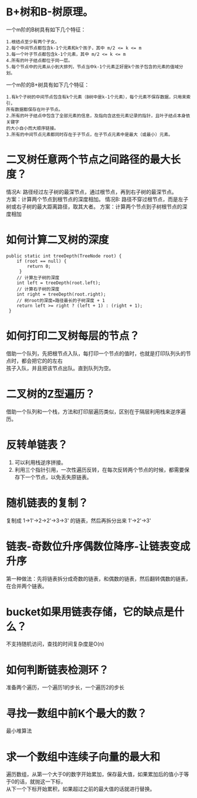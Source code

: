 # B+树和B-树原理。
一个m阶的B树具有如下几个特征：

    1.根结点至少有两个子女。
    2.每个中间节点都包含k-1个元素和k个孩子，其中 m/2 <= k <= m
    3.每一个叶子节点都包含k-1个元素，其中 m/2 <= k <= m
    4.所有的叶子结点都位于同一层。
    5.每个节点中的元素从小到大排列，节点当中k-1个元素正好是k个孩子包含的元素的值域分划。

    
    
一个m阶的B+树具有如下几个特征：

    1.有k个子树的中间节点包含有k个元素（B树中是k-1个元素），每个元素不保存数据，只用来索引，
    所有数据都保存在叶子节点。
    2.所有的叶子结点中包含了全部元素的信息，及指向含这些元素记录的指针，且叶子结点本身依关键字 
    的大小自小而大顺序链接。
    3.所有的中间节点元素都同时存在于子节点，在子节点元素中是最大（或最小）元素。


# 二叉树任意两个节点之间路径的最大长度？
情况A: 路径经过左子树的最深节点，通过根节点，再到右子树的最深节点。  
方案：计算两个节点到根节点的深度相加。
情况B: 路径不穿过根节点，而是左子树或右子树的最大距离路径，取其大者。 
方案：计算两个节点到子树根节点的深度相加

# 如何计算二叉树的深度
    public static int treeDepth(TreeNode root) {
        if (root == null) {
            return 0;
         }
        // 计算左子树的深度
        int left = treeDepth(root.left);
        // 计算右子树的深度
        int right = treeDepth(root.right);
        // 树root的深度=路径最长的子树深度 + 1
        return left >= right ? (left + 1) : (right + 1);
     }
     
     
# 如何打印二叉树每层的节点？
 借助一个队列，先把根节点入队，每打印一个节点的值时，也就是打印队列头的节点时，都会把它的的左右  
 孩子入队，并且把该节点出队。直到队列为空。

# 二叉树的Z型遍历？
借助一个队列和一个栈，方法和打印层遍历类似，区别在于隔层利用栈来逆序遍历。


# 反转单链表？
1. 可以利用栈逆序拼接。
2. 利用三个指针引用，一次性遍历反转，在每次反转两个节点的时候，都需要保存下一个节点，以免丢失原链表。

# 随机链表的复制？
复制成 1->1'->2->2'->3->3' 的链表，然后再拆分出来   1'->2'->3'


# 链表-奇数位升序偶数位降序-让链表变成升序
第一种做法：先将链表拆分成奇数的链表，和偶数的链表，然后翻转偶数的链表，在合并两个链表。

# bucket如果用链表存储，它的缺点是什么？
不支持随机访问，查找的时间复杂度是O(n)

# 如何判断链表检测环？
准备两个遍历，一个遍历1的步长，一个遍历2的步长

# 寻找一数组中前K个最大的数？
最小堆算法


# 求一个数组中连续子向量的最大和
遍历数组，从第一个大于0的数字开始累加，保存最大值，如果累加后的值小于等于0的话，就抛这一下标，    
从下一个下标开始累积，如果超过之前的最大值的话就进行替换。
